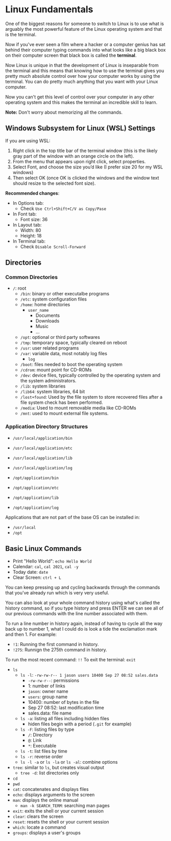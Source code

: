 # Linux Fundamentals
One of the biggest reasons for someone to switch to Linux is to use what is arguably the most powerful feature of the Linux operating system and that is the terminal.

Now if you've ever seen a film where a hacker or a computer genius has sat behind their computer typing commands into what looks like a big black box on their computer screen that black box is called the **terminal**.

Now Linux is unique in that the development of Linux is inseparable from the terminal and this means that knowing how to use the terminal gives you pretty much absolute control over how your computer works by using the terminal. You can do pretty much anything that you want with your Linux computer.

Now you can't get this level of control over your computer in any other operating system and this makes the terminal an incredible skill to learn.

**Note:** Don't worry about memorizing all the commands.

## Windows Subsystem for Linux (WSL) Settings
If you are using WSL:
1. Right click in the top title bar of the terminal window (this is the likely gray part of the window with an orange circle on the left).
2. From the menu that appears upon right click, select properties.
3. Select Font, and choose the size you’d like (I prefer size 20 for my WSL windows)
4. Then select OK (once OK is clicked the windows and the window text should resize to the selected font size).

**Recommended changes**:
- In Options tab:
  - Check `Use Ctrl+Shift+C/V as Copy/Pase`
- In Font tab:  
  - Font size: 36
- In Layout tab:
  - Width: 80
  - Height: 18
- In Terminal tab:
  - Check `Disable Scroll-Forward`

## Directories
### Common Directories
- `/`: root
  - `/bin`: binary or other executalbe programs
  - `/etc`: system configuration files
  - `/home`: home directories
    - `user_name`
      - Documents
      - Downloads
      - Music
      - ...
  - `/opt`: optional or third party softwares
  - `/tmp`: temporary space, typically cleared on reboot
  - `/usr`: user related programs
  - `/var`: variable data, most notably log files
    - `log`
  - `/boot`: files needed to boot the operating system
  - `/cdrom`: mount point for CD-ROMs
  - `/dev`: device files, typically controlled by the operating system and the system administrators.
  - `/lib`: system libraries
  - `/lib64`: system libraries, 64 bit
  - `/lost+found`: Used by the file system to store recovered files after a file system check has been performed.
  - `/media`: Used to mount removable media like CD-ROMs
  - `/mnt`: used to mount external file systems.

### Application Directory Structures
- `/usr/local/application/bin`
- `/usr/local/application/etc`
- `/usr/local/application/lib`
- `/usr/local/application/log`

- `/opt/application/bin`
- `/opt/application/etc`
- `/opt/application/lib`
- `/opt/application/log`

Applications that are not part of the base OS can be installed in:
- `/usr/local`
- `/opt`

## Basic Linux Commands

- Print "Hello World": `echo Hello World`
- Calendar: `cal`, `cal 2021`, `cal -y`
- Today date: `date`
- Clear Screen: `ctrl + L`

You can keep pressing up and cycling backwards through the commands that you've already run which is very very useful.

You can also look at your whole command history using what's called the history command, so if you type history and press ENTER we can see all of our previous commands with the line number associated with them.

To run a line number in history again, instead of having to cycle all the way back up to number 1, what I could do is look a tide the exclamation mark and then 1. For example:
- `!1`: Running the first command in history.
- `!275`: Runnign the 275th command in history.

To run the most recent command: `!!`
To exit the terminal: `exit`

- `ls`
  - `ls -l`: `-rw-rw-r-- 1 jason users 10400 Sep 27 08:52 sales.data`
    - `-rw-rw-r--`: permissions
    - 1: number of links
    - `jason`: owner name
    - `users`: group name
    - 10400: number of bytes in the file
    - Sep 27 08:52: last modification time
    - sales.data: file name
  - `ls -a`: listing all files including hidden files
    - hiden files begin with a period (`.git` for example)
  - `ls -F`: listing files by type
    - `/`: Directory
    - `@`: Link
    - `*`: Executable
  - `ls -t`: list files by time
  - `ls -r`: reverse order
  - `ls -l -a` or `ls -la` or `ls -al`: combine options
- `tree`: similar to `ls`, but creates visual output
  - `tree -d`: list directories only
- `cd`
- `pwd`
- `cat`: concatenates and displays files
- `echo`: displays arguments to the screen
- `man`: displays the online manual
  - `man -k SEARCH_TERM`: searching man pages
- `exit`: exits the shell or your current session
- `clear`: clears the screen
- `reset`: resets the shell or your current session
- `which`: locate a command
- `groups`: displays a user's groups
